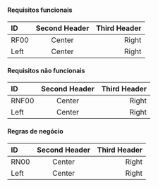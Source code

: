 
#### Requisitos funcionais

ID           | Second Header | Third Header
:----------- |:-------------:| -----------:
RF00         | Center        | Right
Left         | Center        | Right

#### Requisitos não funcionais

ID            | Second Header | Third Header
:-----------  |:-------------:| -----------:
RNF00         | Center        | Right
Left          | Center        | Right

#### Regras de negócio

ID           | Second Header | Third Header
:----------- |:-------------:| -----------:
RN00         | Center        | Right
Left         | Center        | Right